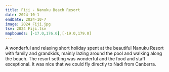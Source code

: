 ```yaml
---
title: Fiji - Nanuku Beach Resort
date: 2024-10-1
endDate: 2024-10-7
image: 2024 Fiji.jpg
tsv: 2024 Fiji.tsv
mapbounds: [-17.0,176.0],[-19.0,179.0]
---
```


A wonderful and relaxing short holiday spent at the beautiful Nanuku Resort with family and grandkids, mainly lazing around the pool and walking along the beach. The resort setting was wonderful and the food and staff exceptional. It was nice that we could fly directly to Nadi from Canberra.
